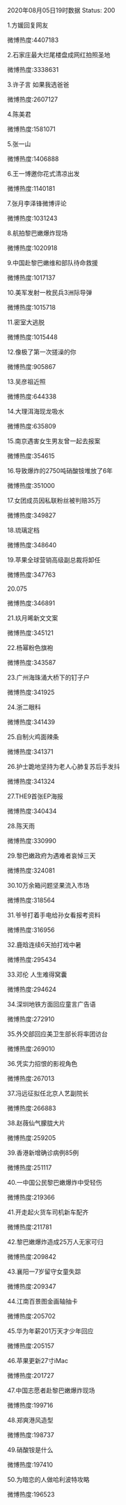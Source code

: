 2020年08月05日19时数据
Status: 200

1.方媛回复网友

微博热度:4407183

2.石家庄最大烂尾楼盘成网红拍照圣地

微博热度:3338631

3.许子言 如果我选爸爸

微博热度:2607127

4.陈美君

微博热度:1581071

5.张一山

微博热度:1406888

6.王一博邀你花式清凉出发

微博热度:1140181

7.张月李泽锋微博评论

微博热度:1031243

8.航拍黎巴嫩爆炸现场

微博热度:1020918

9.中国赴黎巴嫩维和部队待命救援

微博热度:1017137

10.美军发射一枚民兵3洲际导弹

微博热度:1015718

11.密室大逃脱

微博热度:1015448

12.像极了第一次搓澡的你

微博热度:905867

13.吴彦祖近照

微博热度:644338

14.大理洱海现龙吸水

微博热度:635809

15.南京遇害女生男友曾一起去报案

微博热度:354615

16.导致爆炸的2750吨硝酸铵堆放了6年

微博热度:351000

17.女团成员因私联粉丝被判赔35万

微博热度:349827

18.琉璃定档

微博热度:348640

19.苹果全球营销高级副总裁将卸任

微博热度:347763

20.075

微博热度:346891

21.玖月晞新文文案

微博热度:345121

22.杨幂粉色旗袍

微博热度:343587

23.广州海珠涌大桥下的钉子户

微博热度:341925

24.浙二眼科

微博热度:341439

25.自制火鸡面辣条

微博热度:341371

26.护士跪地坚持为老人心肺复苏后手发抖

微博热度:341324

27.THE9首张EP海报

微博热度:340434

28.陈天雨

微博热度:330990

29.黎巴嫩政府为遇难者哀悼三天

微博热度:324081

30.10万余箱问题坚果流入市场

微博热度:318564

31.爷爷打着手电给孙女看报考资料

微博热度:316956

32.鹿晗连续6天拍打戏中暑

微博热度:295434

33.邓伦 人生难得窝囊

微博热度:294624

34.深圳地铁方面回应童言广告语

微博热度:272910

35.外交部回应美卫生部长将率团访台

微博热度:269010

36.凭实力招恨的影视角色

微博热度:267013

37.冯远征拟任北京人艺副院长

微博热度:266883

38.赵薇仙气朦胧大片

微博热度:259205

39.香港新增确诊病例85例

微博热度:251117

40.一中国公民黎巴嫩爆炸中受轻伤

微博热度:219366

41.开走起火货车司机新车配齐

微博热度:211781

42.黎巴嫩爆炸造成25万人无家可归

微博热度:209842

43.襄阳一7岁留守女童失踪

微博热度:209347

44.江南百景图金画轴抽卡

微博热度:205702

45.华为年薪201万天才少年回应

微博热度:205157

46.苹果更新27寸iMac

微博热度:201727

47.中国志愿者赴黎巴嫩爆炸现场

微博热度:199716

48.郑爽港风造型

微博热度:198737

49.硝酸铵是什么

微博热度:197410

50.为暗恋的人做哈利波特攻略

微博热度:196523

